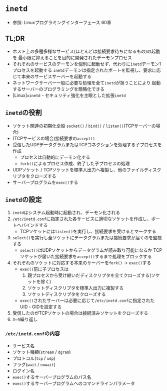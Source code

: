 # `inetd`
- 参照: Linuxプログラミングインターフェース 60章

## TL;DR
- ホスト上の多種多様なサービス(ほとんどは接続要求待ちになるもの)の起動を
  最小限に抑えることを目的に開発されたデーモンプロセス
- それぞれのサービスのデーモンを個別に起動せず、代わりに`inetd`デーモン1プロセスを起動する
  `inetd`デーモンは指定されたポートを監視し、要求に応じて本来のサービスサーバーを起動する
- ネットワークサーバー一般に必要な処理を全て`inetd`が担うことにより
  起動するサーバーのプログラミングを簡略化できる
- [Linux]`xinetd` - セキュリティ強化を主眼とした拡張`inetd`

## `inetd`の役割
- ソケット関連の初期化全般
  `socket()` / `bind()` / `listen()`(TCPサーバーの場合)
- (TCPサービスの場合)接続要求の`accept()`
- 受信したUDPデータグラムまたはTCPコネクションを処理する子プロセスを作成
  - プロセスは自動的にデーモン化する
  - `fork()`によるプロセス作成、終了した子プロセスの処理
- UDPソケット / TCPソケットを標準入出力へ複製し、他のファイルディスクリプタをクローズする
- サーバープログラムを`exec()`する

## `inetd`の設定
1. `inetd`はシステム起動時に起動され、デーモン化される
2. `/etc/inetd.conf`に指定された各サービスに適切なソケットを作成し、ポートへバインドする
    - TCPソケットには`listen()`を実行し、接続要求を受けるとマークする
3. `select()`を実行し全ソケットにデータグラムまたは接続要求が届くのを監視する
    - `select()`はUDPソケットからデータグラムが読み取り可能になるか
      TCPソケットが届いた接続要求を`accept()`するまで処理をブロックする
4. それぞれのソケットに対応する本来のサーバーを`fork()` -> `exec()`する
    - `exec()`前に子プロセスは
      1. 親プロセスから受け継いだディスクリプタを全てクローズする(ソケットを除く)
      2. ソケットディスクリプタを標準入出力に複製する
      3. ソケットディスクリプタをクローズする
    - `exec()`されたサーバーは必要に応じて`/etc/inetd.conf`に指定されたUID・GIDを設定する
5. 受信したのがTCPソケットの場合は接続済みソケットをクローズする
4. `3`~`5`繰り返し

### `/etc/inetd.conf`の内容
- サービス名
- ソケット種類(`stream` / `dgram`)
- プロトコル(`tcp` / `udp`)
- フラグ(`wait` / `nowait`)
- ログイン名
- `exec()`するサーバープログラムのパス名
- `exec()`するサーバープログラムへのコマンドラインパラメータ
